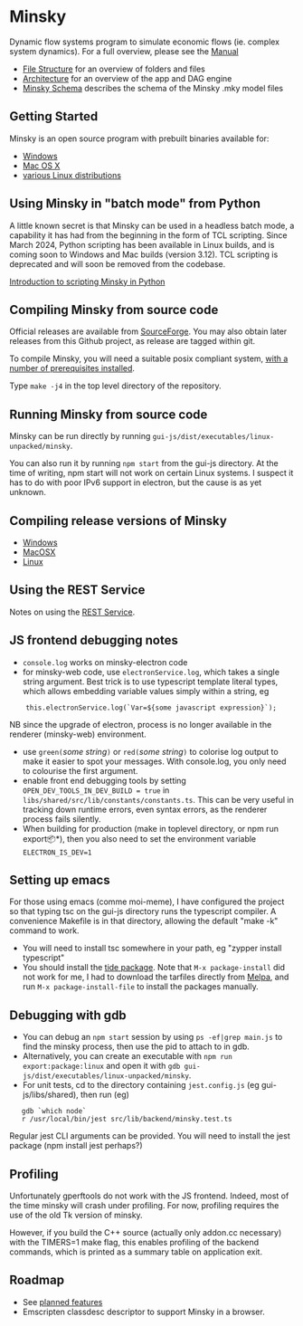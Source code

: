 # Minsky

Dynamic flow systems program to simulate economic flows (ie. complex system dynamics).
For a full overview, please see the [Manual](http://minsky.sf.net/manual/minsky.html)

- [File Structure](File%20structure.md) for an overview of folders and files
- [Architecture](Architecture.md) for an overview of the app and DAG engine
- [Minsky Schema](githubdocs/schema.md) describes the schema of the Minsky .mky model files

## Getting Started

Minsky is an open source program with prebuilt binaries available for:
- [Windows](https://sourceforge.net/projects/minsky/files/Windows%20Binaries/)
- [Mac OS X](https://sourceforge.net/projects/minsky/files/Mac%20Binaries/)
- [various Linux distributions](https://build.opensuse.org/package/show/home:hpcoder1/minsky)

## Using Minsky in "batch mode" from Python
A little known secret is that Minsky can be used in a headless batch mode, a capability it has had from the beginning in the form of TCL scripting. Since March 2024, Python scripting has been available in Linux builds, and is coming soon to Windows and Mac builds (version 3.12). TCL scripting is deprecated and will soon be removed from the codebase.

[Introduction to scripting Minsky in Python](python-minsky.md)

## Compiling Minsky from source code

Official releases are available from [SourceForge](https://sourceforge.net/projects/minsky/files/Sources/). You may also obtain later releases from this Github project, as release are tagged within git.

To compile Minsky, you will need a suitable posix compliant system, [with a number of prerequisites installed](Compiling.md).

Type `make -j4` in the top level directory of the repository.

## Running Minsky from source code

Minsky can be run directly by running `gui-js/dist/executables/linux-unpacked/minsky`.

You can also run it by running `npm start` from the gui-js directory. At the time of writing, npm start will not work on certain Linux systems. I suspect it has to do with poor IPv6 support in electron, but the cause is as yet unknown.

## Compiling release versions of Minsky

- [Windows](githubdocs/WindowsRelease.md)
- [MacOSX](githubdocs/MacRelease.md)
- [Linux](githubdocs/LinuxRelease.md)

## Using the REST Service

Notes on using the [REST Service](RESTService.md).

## JS frontend debugging notes

- `console.log` works on minsky-electron code
- for minsky-web code, use `electronService.log`, which takes a single string argument. Best trick is to use typescript template literal types, which allows embedding variable values simply within a string, eg
~~~
    this.electronService.log(`Var=${some javascript expression}`);
~~~
NB since the upgrade of electron, process is no longer available in the renderer (minsky-web) environment.
- use `green(`*some string*`)` or `red(`*some string*`)` to colorise log output to make it easier to spot your messages. With console.log, you only need to colourise the first argument.
- enable front end debugging tools by setting `OPEN_DEV_TOOLS_IN_DEV_BUILD = true` in `libs/shared/src/lib/constants/constants.ts`. This can be very useful in tracking down runtime errors, even syntax errors, as the renderer process fails silently.
- When building for production (make in toplevel directory, or npm run export:package:*), then you also need to set the environment variable `ELECTRON_IS_DEV=1`

## Setting up emacs

For those using emacs (comme moi-meme), I have configured the project so that typing tsc on the gui-js directory runs the typescript compiler. A convenience Makefile is in that directory, allowing the default "make -k" command to work.

- You will need to install tsc somewhere in your path, eg "zypper install typescript"
- You should install the [tide package](https://github.com/ananthakumaran/tide/). Note that `M-x package-install` did not work for me, I had to download the tarfiles directly from [Melpa](https://melpa.org/), and run `M-x package-install-file` to install the packages manually.

## Debugging with gdb

- You can debug an `npm start` session by using `ps -ef|grep main.js` to find the minsky process, then use the pid to attach to in gdb.
- Alternatively, you can create an executable with `npm run export:package:linux` and open it with `gdb gui-js/dist/executables/linux-unpacked/minsky`.
- For unit tests, cd to the directory containing `jest.config.js` (eg gui-js/libs/shared), then run (eg)
~~~~
   gdb `which node`
   r /usr/local/bin/jest src/lib/backend/minsky.test.ts
~~~~
Regular jest CLI arguments can be provided. You will need to install the jest package (npm install jest perhaps?)

## Profiling

Unfortunately gperftools do not work with the JS frontend. Indeed, most of the time minsky will crash under profiling. For now, profiling requires the use of the old Tk version of minsky.

However, if you build the C++ source (actually only addon.cc necessary) with the TIMERS=1 make flag, this enables profiling of the backend commands, which is printed as a summary table on application exit.

## Roadmap

- See [planned features](https://sourceforge.net/p/minsky/features/)
- Emscripten classdesc descriptor to support Minsky in a browser.

